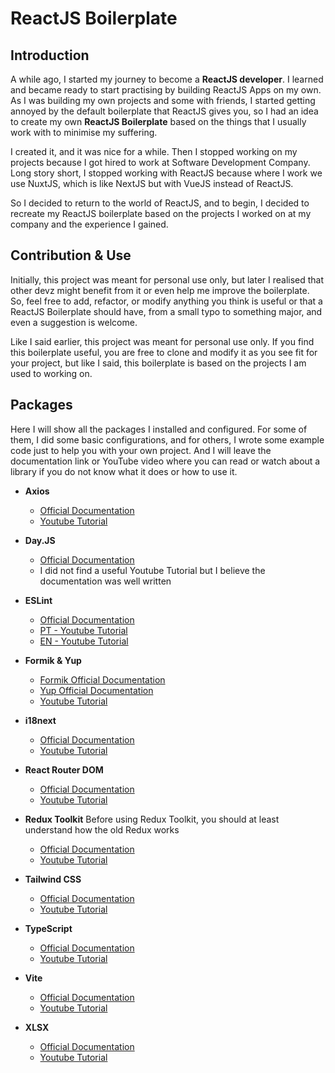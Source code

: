 # ReactJS Boilerplate

## Introduction
A while ago, I started my journey to become a **ReactJS developer**. I learned and became ready to start practising by building ReactJS Apps on my own. As I was building my own projects and some with friends, I started getting annoyed by the default boilerplate that ReactJS gives you, so I had an idea to create my own **ReactJS Boilerplate** based on the things that I usually work with to minimise my suffering.

I created it, and it was nice for a while. Then I stopped working on my projects because I got hired to work at Software Development Company. Long story short, I stopped working with ReactJS because where I work we use NuxtJS, which is like NextJS but with VueJS instead of ReactJS.

So I decided to return to the world of ReactJS, and to begin, I decided to recreate my ReactJS boilerplate based on the projects I worked on at my company and the experience I gained.

## Contribution & Use
Initially, this project was meant for personal use only, but later I realised that other devz might benefit from it or even help me improve the boilerplate. So, feel free to add, refactor, or modify anything you think is useful or that a ReactJS Boilerplate should have, from a small typo to something major, and even a suggestion is welcome.

Like I said earlier, this project was meant for personal use only. If you find this boilerplate useful, you are free to clone and modify it as you see fit for your project, but like I said, this boilerplate is based on the projects I am used to working on.

## Packages
Here I will show all the packages I installed and configured. For some of them, I did some basic configurations, and for others, I wrote some example code just to help you with your own project. And I will leave the documentation link or YouTube video where you can read or watch about a library if you do not know what it does or how to use it.

- **Axios**
  - [Official Documentation](https://axios-http.com/)
  - [Youtube Tutorial](https://www.youtube.com/watch?v=6LyagkoRWYA&t=649s)

- **Day.JS**
  - [Official Documentation](https://day.js.org/)
  - I did not find a useful Youtube Tutorial but I believe the documentation was well written

- **ESLint**
  - [Official Documentation](https://eslint.org/)
  - [PT - Youtube Tutorial](https://www.youtube.com/watch?v=TI4v4Y8yRjw&t=122s)
  - [EN - Youtube Tutorial](https://www.youtube.com/watch?v=ZXW6Jn6or1w)

- **Formik & Yup**
  - [Formik Official Documentation](https://formik.org/)
  - [Yup Official Documentation](https://github.com/jquense/yup)
  - [Youtube Tutorial](https://www.youtube.com/watch?v=7Ophfq0lEAY&t=1185s)

- **i18next**
  - [Official Documentation](https://react.i18next.com/)
  - [Youtube Tutorial](https://www.youtube.com/watch?v=kGFEvphB5G0&t=89s)

- **React Router DOM**
  - [Official Documentation](https://github.com/remix-run/react-router)
  - [Youtube Tutorial](https://www.youtube.com/watch?v=Ul3y1LXxzdU&t=727s)

- **Redux Toolkit**
  Before using Redux Toolkit, you should at least understand how the old Redux works
  - [Official Documentation](https://redux-toolkit.js.org/)
  - [Youtube Tutorial](https://www.youtube.com/watch?v=bbkBuqC1rU4&t=1594s)

- **Tailwind CSS**
  - [Official Documentation](https://tailwindcss.com/)
  - [Youtube Tutorial](https://www.youtube.com/watch?v=pfaSUYaSgRo)

- **TypeScript**
  - [Official Documentation](https://www.typescriptlang.org/)
  - [Youtube Tutorial](https://www.youtube.com/watch?v=JUORwadOU7s)

- **Vite**
  - [Official Documentation](https://vitejs.dev/)
  - [Youtube Tutorial](https://www.youtube.com/watch?v=cchqeWY0Nak)

- **XLSX**
  - [Official Documentation](https://docs.sheetjs.com/)
  - [Youtube Tutorial](https://www.youtube.com/watch?v=F7dQLO5Jhp4)
